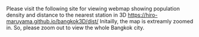 Please visit the following site for viewing webmap showing population density and distance to the nearest station in 3D
https://hiro-maruyama.github.io/bangkok3D/dist/
Initailly, the map is extreamly zoomed in. So, please zoom out to view the whole Bangkok city.  
